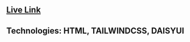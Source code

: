 ## [Live Link](https://fahmida-an.github.io/fruit-brust-website/)

## Technologies: HTML, TAILWINDCSS, DAISYUI
